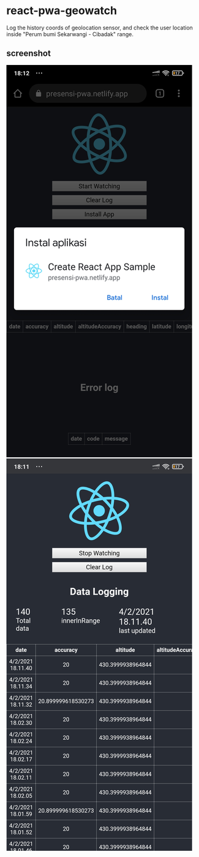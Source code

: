 # react-pwa-geowatch

Log the history coords of geolocation sensor, and check the user location inside "Perum bumi Sekarwangi - Cibadak" range.

## screenshot

![PWA Install Prompt](Screenshot_2021-02-04-18-12-20-169_com.android.chrome.jpg)
![PWA Preview](Screenshot_2021-02-04-18-11-43-061_com.android.chrome.jpg)
